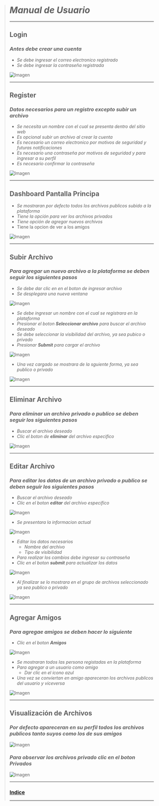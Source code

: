 > # ***Manual de Usuario***
> ***
> 
> ## **Login**
> 
> ### *Antes debe crear una cuenta*
> 
>   - *Se debe ingresar el correo electronico registrado*
>   - *Se debe ingresar la contraseña registrada*
> 
> ![Imagen](../Images/login.jpg)
> 
> ***
> 
> ## **Register**
> 
> ### *Datos necesarios para un registro excepto subir un archivo*
>
>   - *Se necesita un nombre con el cual se presenta dentro del sitio web*
>   - *Es opcional subir un archivo al crear la cuenta*
>   - *Es necesario un correo electronico por motivos de seguridad y futuras notificaciones*
>   - *Es necesario una contraseña por motivos de seguridad y para ingresar a su perfil*
>   - *Es necesario confirmar la contraseña*
> 
> ![Imagen](../Images/register.jpg)
> 
> ***
> 
> ## **Dashboard Pantalla Principa**
> 
>   - *Se mostraran por defecto todos los archivos publicos subido a la plataforma*
>   - *Tiene la opción para ver los archivos privados*
>   - *Tiene opción de agregar nuevos archivos*
>   - Tiene la opcion de ver a los amigos
>  
> ![Imagen](../Images/user.jpg)
> 
> ***
> 
> ## **Subir Archivo**
> 
> ### *Para agregar un nuevo archivo a la plataforma se deben seguir los siguientes pasos*
>   - *Se debe dar clic en en el boton de ingresar archivo*
>   - *Se desplegara una nueva ventana*
> 
> ![Imagen](../Images/addfile1.jpg)
> 
>   - *Se debe ingresar un nombre con el cual se registrara en la plataforma*
>   - *Presionar el boton **Seleccionar archivo** para buscar el archivo deseado*
>   - *Se debe seleccionar la visibilidad del archivo, ya sea pubico o privado*
>   - *Presionar **Submit** para cargar el archivo*
> 
> ![Imagen](../Images/addfile2.jpg)
>   
>   - *Una vez cargado se mostrara de la sguiente forma, ya sea publico o privado*
> 
> ![Imagen](../Images/addfile3.jpg)
> 
> ***
> 
> ## **Eliminar Archivo**
> 
> ### *Para eliminar un archivo privado o publico se deben seguir los siguientes pasos*
>
>   - *Buscar el archivo deseado*
>   - *Clic el boton de **eliminar** del archivo especifico*
> 
> ![Imagen](../Images/delete1.jpg)
> 
> ***
> 
> ## **Editar Archivo**
> 
> ### *Para editar los datos de un archivo privado o publico se deben seguir los siguientes pasos*
> 
>   - *Buscar el archivo deseado*
>   - *Clic en el boton **editar** del archivo especifico*
> 
> ![Imagen](../Images/Edit1.jpg)
>   
>   - *Se presentara la informacion actual*
> 
> ![Imagen](../Images/Edit2.jpg)
> 
>   - *Editar los datos necesarios*
>       - *Nombre del archivo*
>       - *Tipo de visibilidad*
>   - *Para realizar los cambios debe ingresar su contraseña*
>   - *Clic en el boton **submit** para actualizar los datos*
> 
> ![Imagen](../Images/Edit3.jpg)
> 
>   - *Al finalizar se lo mostrara en el grupo de archivos seleccionado ya sea publico o privado*
> 
> ![Imagen](../Images/Edit4.jpg)
> 
> ***
> 
> ## **Agregar Amigos**
> 
> ### *Para agregae amigos se deben hacer lo siguiente*
> 
>   - *Clic en el boton **Amigos***
> 
> ![Imagen](../Images/friend1.jpg)
> 
>   - *Se mostraran todos las persona registadas en la plataforma*
>   - *Para agregar a un usuario como amigo*
>       - *Dar clic en el icono azul*
>   - *Una vez se conviertan en amigo apareceran los archivos publicos del usuario y viceversa*
> 
> ![Imagen](../Images/friend2.jpg)
> 
> ***
> 
> ## **Visualización de Archivos**
> 
> ### *Por defecto apareceran en su perfil todos los archivos publicos tanto suyos como los de sus amigos*
> 
> ![Imagen](../Images/file1.jpg)
> 
> ### *Para observar los archivos privado clic en el boton **Privados***
> 
> ![Imagen](../Images/file2.jpg)
> 
> ***
> 
> ### [**Indice**](/Semi1-Grupo4-Proyecto1/README.md)
> ***
